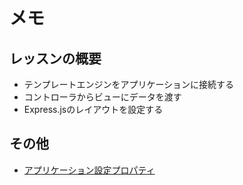 # メモ

## レッスンの概要

- テンプレートエンジンをアプリケーションに接続する
- コントローラからビューにデータを渡す
- Express.jsのレイアウトを設定する

## その他

- [アプリケーション設定プロパティ](https://expressjs.com/ja/api.html#app.set)
